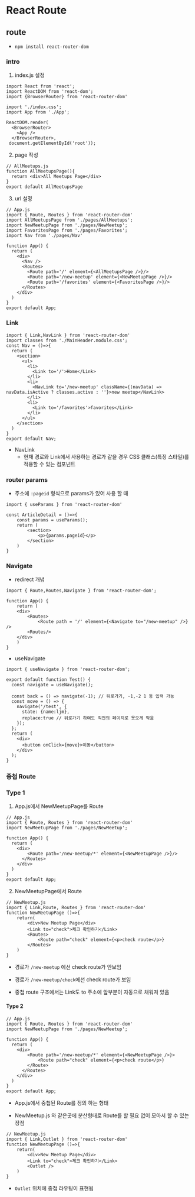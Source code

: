 # React Route

## route

- `npm install react-router-dom`



### intro

1. index.js 설정

```react
import React from 'react';
import ReactDOM from 'react-dom';
import {BrowserRouter} from 'react-router-dom'

import './index.css';
import App from './App';

ReactDOM.render(
  <BrowserRouter>
    <App />
  </BrowserRouter>,
 document.getElementById('root'));
```



2.  page 작성

```react
// AllMeetups.js
function AllMeetupsPage(){
  return <div>All Meetups Page</div>
}
export default AllMeetupsPage
```



3. url 설정

```react
// App.js
import { Route, Routes } from 'react-router-dom'
import AllMeetupsPage from './pages/AllMeetups';
import NewMeetupPage from './pages/NewMeetup';
import FavoritesPage from './pages/Favorites';
import Nav from './pages/Nav'

function App() {
  return (
    <div>
      <Nav />
      <Routes>
        <Route path='/' element={<AllMeetupsPage />}/>
        <Route path='/new-meetup' element={<NewMeetupPage />}/>
        <Route path='/favorites' element={<FavoritesPage />}/>
      </Routes>
    </div>
  )
}
export default App;
```



### Link

```react
import { Link,NavLink } from 'react-router-dom'
import classes from './MainHeader.module.css';
const Nav = ()=>{
  return (
    <section>
      <ul>
        <li>
          <Link to='/'>Home</Link>
        </li>
        <li>
          <NavLink to='/new-meetup' className={(navData) => navData.isActive ? classes.active : ''}>new meetup</NavLink>
        </li>
        <li>
          <Link to='/favorites'>favorites</Link>
        </li>
      </ul>
    </section>
  )
}
export default Nav;
```

- NavLink
  - 현재 경로와 Link에서 사용하는 경로가 같을 경우 CSS 클래스(특정 스타일)를 적용할 수 있는 컴포넌트



### router params

- 주소에 `:pageid` 형식으로 params가 있어 사용 할 때

```react
import { useParams } from 'react-router-dom'

const ArticleDetail = ()=>{
    const params = useParams();
    return (
    	<section>
        	<p>{params.pageid}</p>
        </section>
    )
}
```



### Navigate

- redirect 개념

```react
import { Route,Routes,Navigate } from 'react-router-dom';

function App() {
    return (
    <div>
    	<Routes>
            <Route path = '/' element={<Navigate to="/new-meetup" />} />
        <Routes/>
    </div>
    )
}
```

- useNavigate

```react
import { useNavigate } from 'react-router-dom';

export default function Test() {
  const navigate = useNavigate();
	
  const back = () => navigate(-1); // 뒤로가기, -1,-2 1 등 입력 가능
  const move = () => {
    navigate('/test', {
      state: {name:ljm},
      replace:true // 뒤로가기 하여도 직전의 페이지로 못오게 막음
    });
  };
  return (
    <div>
      <button onClick={move}>이동</button>
    </div>
  );
}
```





 ### 중첩 Route

### Type 1 

1. App.js에서 NewMeetupPage를 Route

```react
// App.js
import { Route, Routes } from 'react-router-dom'
import NewMeetupPage from './pages/NewMeetup';

function App() {
  return (
    <div>
        <Route path='/new-meetup/*' element={<NewMeetupPage />}/>
      </Routes>
    </div>
  )
}
export default App;
```

2. NewMeetupPage에서 Route

```react
// NewMeetup.js
import { Link,Route, Routes } from 'react-router-dom'
function NewMeetupPage ()=>{
    return(
        <div>New Meetup Page</div>
        <Link to="check">체크 확인하기</Link>
        <Routes>
            <Route path="check" element={<p>check route</p>}
        </Routes>
    )
}
```

- 경로가 `/new-meetup` 에선 check route가 안보임
- 경로가 `/new-meetup/check`에선 check route가 보임

- 중첩 route 구조에서는 Link도 to 주소에 앞부분이 자동으로 채워져 있음



#### Type 2

```react
// App.js
import { Route, Routes } from 'react-router-dom'
import NewMeetupPage from './pages/NewMeetup';

function App() {
  return (
    <div>
        <Route path='/new-meetup/*' element={<NewMeetupPage />}>
       		<Route path="check" element={<p>check route</p>}
        </Route>
      </Routes>
    </div>
  )
}
export default App;
```

- App.js에서 중첩된 Route를 정의 하는 형태

- NewMeetup.js 와 같은곳에 분산형태로 Route를 할 필요 없이 모아서 할 수 있는 장점

```react
// NewMeetup.js
import { Link,Outlet } from 'react-router-dom'
function NewMeetupPage ()=>{
    return(
        <div>New Meetup Page</div>
        <Link to="check">체크 확인하기</Link>
        <Outlet />
    )
}
```

- `Outlet` 위치에 중첩 라우팅이 표현됨